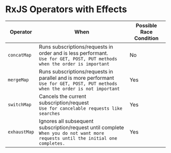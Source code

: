 # RxJS Operators with Effects

| Operator | When | Possible Race Condition |
| --- | --- | --- |
| `concatMap` | Runs subscriptions/requests in order and is less performant. <br />`Use for GET, POST, PUT methods when the order is important` | No
| `mergeMap` | Runs subscriptions/requests in parallel and is more performant <br /> `Use for GET, POST, PUT methods when the order is not important` | Yes |
| `switchMap` | Cancels the current subscription/request <br /> `Use for cancelable requests like searches` | Yes |
| `exhaustMap` | Ignores all  subsequent subscription/request until complete <br /> `When you do not want more requests until the initial one completes.` | Yes |